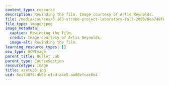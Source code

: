 ```yaml
---
content_type: resource
description: Rewinding the film. Image courtesy of Arlis Reynolds.
file: /media/courses/6-163-strobe-project-laboratory-fall-2005/8ea748f6db0ee1cda4e5aa08efcac0e4_asetup3.jpg
file_type: image/jpeg
image_metadata:
  caption: Rewinding the film.
  credit: Image courtesy of Arlis Reynolds.
  image-alt: Rewinding the film.
learning_resource_types: []
ocw_type: OCWImage
parent_title: Bullet Lab
parent_type: CourseSection
resourcetype: Image
title: asetup3.jpg
uid: 8ea748f6-db0e-e1cd-a4e5-aa08efcac0e4
---
```

